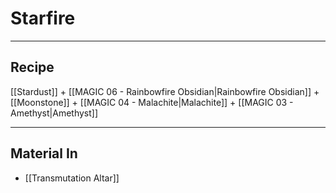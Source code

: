 # Starfire
---
## Recipe
[[Stardust]] + [[MAGIC 06 - Rainbowfire Obsidian|Rainbowfire Obsidian]] + [[Moonstone]] + [[MAGIC 04 - Malachite|Malachite]] + [[MAGIC 03 - Amethyst|Amethyst]]

---
## Material In

- [[Transmutation Altar]]
